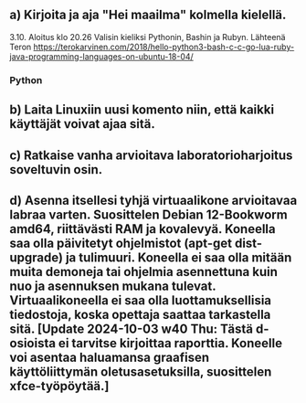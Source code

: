 ## a) Kirjoita ja aja "Hei maailma" kolmella kielellä.

3.10. Aloitus klo 20.26
Valisin kieliksi Pythonin, Bashin ja Rubyn. Lähteenä Teron https://terokarvinen.com/2018/hello-python3-bash-c-c-go-lua-ruby-java-programming-languages-on-ubuntu-18-04/

### Python


## b) Laita Linuxiin uusi komento niin, että kaikki käyttäjät voivat ajaa sitä.

## c) Ratkaise vanha arvioitava laboratorioharjoitus soveltuvin osin.

## d) Asenna itsellesi tyhjä virtuaalikone arvioitavaa labraa varten. Suosittelen Debian 12-Bookworm amd64, riittävästi RAM ja kovalevyä. Koneella saa olla päivitetyt ohjelmistot (apt-get dist-upgrade) ja tulimuuri. Koneella ei saa olla mitään muita demoneja tai ohjelmia asennettuna kuin nuo ja asennuksen mukana tulevat. Virtuaalikoneella ei saa olla luottamuksellisia tiedostoja, koska opettaja saattaa tarkastella sitä. [Update 2024-10-03 w40 Thu: Tästä d-osioista ei tarvitse kirjoittaa raporttia. Koneelle voi asentaa haluamansa graafisen käyttöliittymän oletusasetuksilla, suosittelen xfce-työpöytää.]
